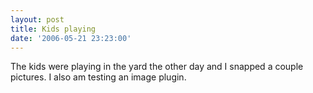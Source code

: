 ```yaml
---
layout: post
title: Kids playing
date: '2006-05-21 23:23:00'
---
```


The kids were playing in the yard the other day and I snapped a couple pictures. I also am testing an image plugin.